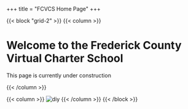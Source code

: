 +++
title = "FCVCS Home Page"
+++

{{< block "grid-2" >}}
{{< column >}}

# Welcome to the Frederick County Virtual Charter School
This page is currently under construction

{{< /column >}}

{{< column >}}
![diy](/images/rvp-logo.jpg)
{{< /column >}}
{{< /block >}}
